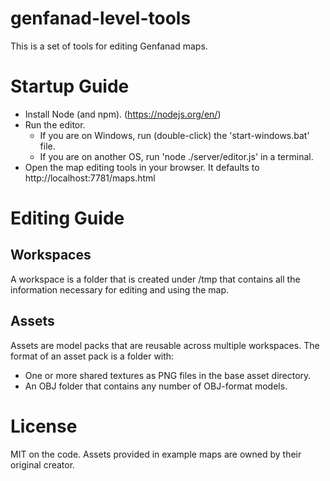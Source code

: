# genfanad-level-tools
This is a set of tools for editing Genfanad maps.

# Startup Guide
* Install Node (and npm). (https://nodejs.org/en/)
* Run the editor.
  * If you are on Windows, run (double-click) the 'start-windows.bat' file.
  * If you are on another OS, run 'node ./server/editor.js' in a terminal.
* Open the map editing tools in your browser. It defaults to http://localhost:7781/maps.html

# Editing Guide
## Workspaces
A workspace is a folder that is created under /tmp that contains all the information necessary for editing and using the map.

## Assets
Assets are model packs that are reusable across multiple workspaces. The format of an asset pack is a folder with:
* One or more shared textures as PNG files in the base asset directory.
* An OBJ folder that contains any number of OBJ-format models.

# License
MIT on the code. Assets provided in example maps are owned by their original creator.